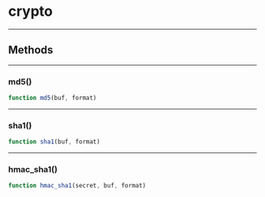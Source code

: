 <!-- @rev 74f6a3ba19b66bf45f45acfad5979c42 015c35 -->
# crypto

----




## Methods

------------------------------------------------------------------------
### md5()

```js
function md5(buf, format) 
```




------------------------------------------------------------------------
### sha1()

```js
function sha1(buf, format) 
```




------------------------------------------------------------------------
### hmac_sha1()

```js
function hmac_sha1(secret, buf, format) 
```



